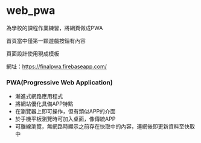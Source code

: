 # web_pwa

為學校的課程作業練習，將網頁做成PWA

首頁當中僅第一顆遊戲按鈕有內容

頁面設計使用現成模板

網址：https://finalpwa.firebaseapp.com/

### PWA(Progressive Web Application)
* 漸進式網路應用程式
* 將網站優化具備APP特點
* 在瀏覽器上即可操作，但有類似APP的介面
* 於手機平板瀏覽時可加入桌面，像傳統APP
* 可離線瀏覽，無網路時顯示之前存在快取中的內容，連網後即更新資料至快取中
